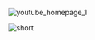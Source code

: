 
![youtube_homepage_1](https://github.com/user-attachments/assets/c9459755-2cb2-448c-b8a3-07dc320f676c)

![short](https://github.com/user-attachments/assets/89d11c46-84bf-444f-a1be-797f21fba454)
